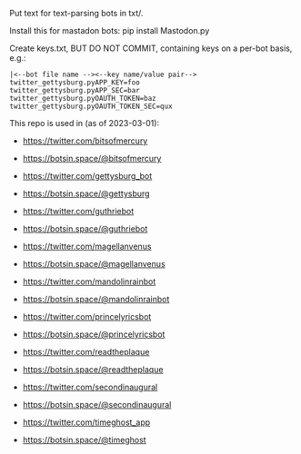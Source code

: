 
Put text for text-parsing bots in txt/. 

Install this for mastadon bots:
    pip install Mastodon.py

Create keys.txt, BUT DO NOT COMMIT, containing keys on a per-bot basis, e.g.:

```
|<--bot file name --><--key name/value pair-->
twitter_gettysburg.pyAPP_KEY=foo
twitter_gettysburg.pyAPP_SEC=bar
twitter_gettysburg.pyOAUTH_TOKEN=baz
twitter_gettysburg.pyOAUTH_TOKEN_SEC=qux
```

This repo is used in (as of 2023-03-01):

* https://twitter.com/bitsofmercury
* https://botsin.space/@bitsofmercury

* https://twitter.com/gettysburg_bot
* https://botsin.space/@gettysburg

* https://twitter.com/guthriebot
* https://botsin.space/@guthriebot

* https://twitter.com/magellanvenus
* https://botsin.space/@magellanvenus

* https://twitter.com/mandolinrainbot
* https://botsin.space/@mandolinrainbot

* https://twitter.com/princelyricsbot
* https://botsin.space/@princelyricsbot

* https://twitter.com/readtheplaque
* https://botsin.space/@readtheplaque

* https://twitter.com/secondinaugural
* https://botsin.space/@secondinaugural

* https://twitter.com/timeghost_app
* https://botsin.space/@timeghost

